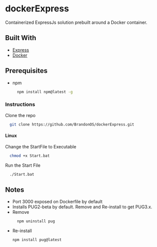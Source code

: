 # dockerExpress
Containerized ExpressJs solution prebuilt around a Docker container.

## Built With
* [Express](https://expressjs.com/)
* [Docker](https://www.docker.com/)

## Prerequisites
* npm
  ```sh
	npm install npm@latest -g
  ```
### Instructions
Clone the repo
  ```sh
	git clone https://github.com/BrandonOS/dockerExpress.git
  ```
#### Linux
Change the StartFile to Executable
  ```sh
	chmod +x Start.bat
  ```
Run the Start File
  ```sh
	./Start.bat
  ```
## Notes
* Port 3000 exposed on Dockerfile by default
* Installs PUG2-beta by default. Remove and Re-install to get PUG3.x.
* Remove
  ```sh
	npm uninstall pug
  ```
* Re-install
	```sh
	npm install pug@latest
  ```
